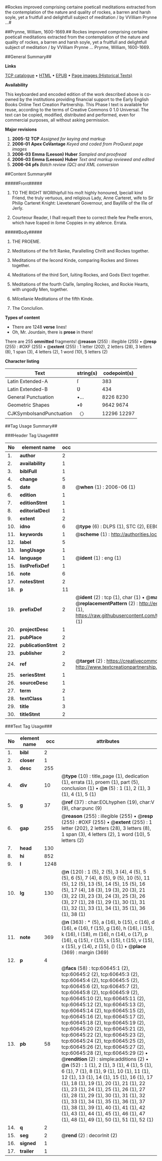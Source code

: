 #Rockes improved comprising certaine poeticall meditations extracted from the contemplation of the nature and quality of rockes, a barren and harsh soyle, yet a fruitfull and delightfull subject of meditation / by VVilliam Prynne ...#

##Prynne, William, 1600-1669.##
Rockes improved comprising certaine poeticall meditations extracted from the contemplation of the nature and quality of rockes, a barren and harsh soyle, yet a fruitfull and delightfull subject of meditation / by VVilliam Prynne ...
Prynne, William, 1600-1669.

##General Summary##

**Links**

[TCP catalogue](http://www.ota.ox.ac.uk/tcp/)  • 
[HTML](http://tei.it.ox.ac.uk/tcp/Texts-HTML/free/A70/A70872.html)  • 
[EPUB](http://tei.it.ox.ac.uk/tcp/Texts-EPUB/free/A70/A70872.epub) • 
[Page images (Historical Texts)](https://data.historicaltexts.jisc.ac.uk/view?pubId=eebo-12376803e&pageId=eebo-12376803e-60645-1)

**Availability**

This keyboarded and encoded edition of the
	       work described above is co-owned by the institutions
	       providing financial support to the Early English Books
	       Online Text Creation Partnership. This Phase I text is
	       available for reuse, according to the terms of Creative
	       Commons 0 1.0 Universal. The text can be copied,
	       modified, distributed and performed, even for
	       commercial purposes, all without asking permission.

**Major revisions**

1. __2005-12__ __TCP__ *Assigned for keying and markup*
1. __2006-01__ __Apex CoVantage__ *Keyed and coded from ProQuest page images*
1. __2006-03__ __Emma (Leeson) Huber__ *Sampled and proofread*
1. __2006-03__ __Emma (Leeson) Huber__ *Text and markup reviewed and edited*
1. __2006-04__ __pfs__ *Batch review (QC) and XML conversion*

##Content Summary##

#####Front#####

1. TO THE RIGHT WORſhipfull his moſt highly honoured, ſpeciall kind Friend, the truly vertuous, and religious Lady, Anne Carteret, wife to Sir Philip Carteret Knight: Lievetenant Governour, and Bayliſſe of the Iſle of Jerſy.

1. Courteour Reader, I ſhall requeſt thee to correct theſe few Preſſe errors, which have ſcaped in ſome Coppies in my abſence. Errata.

#####Body#####

1. THE PROEME.

1. Meditations of the firſt Ranke, Parallelling Chriſt and Rockes together.

1. Meditations of the ſecond Kinde, comparing Rockes and Sinnes together.

1. Meditations of the third Sort, ſuiting Rockes, and Gods Elect together.

1. Meditations of the fourth Claſſe, ſampling Rockes, and Rockie Hearts, with ungodly Men, together.

1. Miſcellanie Meditations of the fifth Kinde.

1. The Concluſion.

**Types of content**

  * There are 1248 **verse** lines!
  * Oh, Mr. Jourdain, there is **prose** in there!

There are 255 **ommitted** fragments! 
 @__reason__ (255) : illegible (255)  •  @__resp__ (255) : #OXF (255)  •  @__extent__ (255) : 1 letter (202), 2 letters (28), 3 letters (8), 1 span (3), 4 letters (2), 1 word (10), 5 letters (2)

**Character listing**


|Text|string(s)|codepoint(s)|
|---|---|---|
|Latin Extended-A|ſ|383|
|Latin Extended-B|Ʋ|434|
|General Punctuation|•…|8226 8230|
|Geometric Shapes|▪◊|9642 9674|
|CJKSymbolsandPunctuation|〈〉|12296 12297|

##Tag Usage Summary##

###Header Tag Usage###

|No|element name|occ|attributes|
|---|---|---|---|
|1.|__author__|2||
|2.|__availability__|1||
|3.|__biblFull__|1||
|4.|__change__|5||
|5.|__date__|8| @__when__ (1) : 2006-06 (1)|
|6.|__edition__|1||
|7.|__editionStmt__|1||
|8.|__editorialDecl__|1||
|9.|__extent__|2||
|10.|__idno__|6| @__type__ (6) : DLPS (1), STC (2), EEBO-CITATION (1), OCLC (1), VID (1)|
|11.|__keywords__|1| @__scheme__ (1) : http://authorities.loc.gov/ (1)|
|12.|__label__|5||
|13.|__langUsage__|1||
|14.|__language__|1| @__ident__ (1) : eng (1)|
|15.|__listPrefixDef__|1||
|16.|__note__|6||
|17.|__notesStmt__|2||
|18.|__p__|11||
|19.|__prefixDef__|2| @__ident__ (2) : tcp (1), char (1)  •  @__matchPattern__ (2) : ([0-9\-]+):([0-9IVX]+) (1), (.+) (1)  •  @__replacementPattern__ (2) : http://eebo.chadwyck.com/downloadtiff?vid=$1&page=$2 (1), https://raw.githubusercontent.com/textcreationpartnership/Texts/master/tcpchars.xml#$1 (1)|
|20.|__projectDesc__|1||
|21.|__pubPlace__|2||
|22.|__publicationStmt__|2||
|23.|__publisher__|2||
|24.|__ref__|2| @__target__ (2) : https://creativecommons.org/publicdomain/zero/1.0/ (1), http://www.textcreationpartnership.org/docs/. (1)|
|25.|__seriesStmt__|1||
|26.|__sourceDesc__|1||
|27.|__term__|2||
|28.|__textClass__|1||
|29.|__title__|3||
|30.|__titleStmt__|2||


###Text Tag Usage###

|No|element name|occ|attributes|
|---|---|---|---|
|1.|__bibl__|2||
|2.|__closer__|1||
|3.|__desc__|255||
|4.|__div__|10| @__type__ (10) : title_page (1), dedication (1), errata (1), proem (1), part (5), conclusion (1)  •  @__n__ (5) : 1 (1), 2 (1), 3 (1), 4 (1), 5 (1)|
|5.|__g__|37| @__ref__ (37) : char:EOLhyphen (19), char:V (9), char:punc (9)|
|6.|__gap__|255| @__reason__ (255) : illegible (255)  •  @__resp__ (255) : #OXF (255)  •  @__extent__ (255) : 1 letter (202), 2 letters (28), 3 letters (8), 1 span (3), 4 letters (2), 1 word (10), 5 letters (2)|
|7.|__head__|130||
|8.|__hi__|852||
|9.|__l__|1248||
|10.|__lg__|130| @__n__ (120) : 1 (5), 2 (5), 3 (4), 4 (5), 5 (5), 6 (5), 7 (4), 8 (5), 9 (5), 10 (5), 11 (5), 12 (5), 13 (5), 14 (5), 15 (5), 16 (5), 17 (4), 18 (3), 19 (3), 20 (3), 21 (3), 22 (3), 23 (3), 24 (3), 25 (3), 26 (3), 27 (1), 28 (1), 29 (1), 30 (1), 31 (1), 32 (1), 33 (1), 34 (1), 35 (1), 36 (1), 38 (1)|
|11.|__note__|369| @__n__ (363) : * (5), a (16), b (15), c (16), d (16), e (16), f (15), g (16), h (16), i (15), k (16), l (18), m (16), n (14), o (17), p (16), q (15), r (15), s (15), t (15), v (15), x (15), y (14), z (15), () (1)  •  @__place__ (369) : margin (369)|
|12.|__p__|4||
|13.|__pb__|58| @__facs__ (58) : tcp:60645:1 (2), tcp:60645:2 (2), tcp:60645:3 (2), tcp:60645:4 (2), tcp:60645:5 (2), tcp:60645:6 (2), tcp:60645:7 (2), tcp:60645:8 (2), tcp:60645:9 (2), tcp:60645:10 (2), tcp:60645:11 (2), tcp:60645:12 (2), tcp:60645:13 (2), tcp:60645:14 (2), tcp:60645:15 (2), tcp:60645:16 (2), tcp:60645:17 (2), tcp:60645:18 (2), tcp:60645:19 (2), tcp:60645:20 (2), tcp:60645:21 (2), tcp:60645:22 (2), tcp:60645:23 (2), tcp:60645:24 (2), tcp:60645:25 (2), tcp:60645:26 (2), tcp:60645:27 (2), tcp:60645:28 (2), tcp:60645:29 (2)  •  @__rendition__ (2) : simple:additions (2)  •  @__n__ (52) : 1 (1), 2 (1), 3 (1), 4 (1), 5 (1), 6 (1), 7 (1), 8 (1), 9 (1), 10 (1), 11 (1), 12 (1), 13 (1), 14 (1), 15 (1), 16 (1), 17 (1), 18 (1), 19 (1), 20 (1), 21 (1), 22 (1), 23 (1), 24 (1), 25 (1), 26 (1), 27 (1), 28 (1), 29 (1), 30 (1), 31 (1), 32 (1), 33 (1), 34 (1), 35 (1), 36 (1), 37 (1), 38 (1), 39 (1), 40 (1), 41 (1), 42 (1), 43 (1), 44 (1), 45 (1), 46 (1), 47 (1), 48 (1), 49 (1), 50 (1), 51 (1), 52 (1)|
|14.|__q__|2||
|15.|__seg__|2| @__rend__ (2) : decorInit (2)|
|16.|__signed__|1||
|17.|__trailer__|1||
